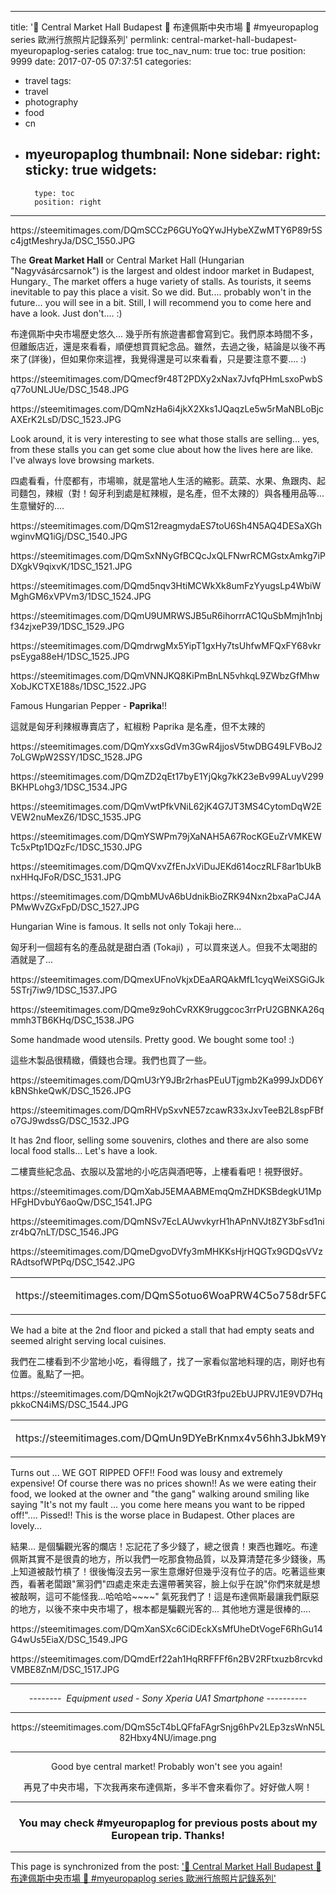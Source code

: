 
---
title: '🍞 Central Market Hall Budapest 🍞 布達佩斯中央市場 🍞  #myeuropaplog series  歐洲行旅照片記錄系列'
permlink: central-market-hall-budapest-myeuropaplog-series
catalog: true
toc_nav_num: true
toc: true
position: 9999
date: 2017-07-05 07:37:51
categories:
- travel
tags:
- travel
- photography
- food
- cn
- myeuropaplog
thumbnail: None
sidebar:
    right:
        sticky: true
widgets:
    -
        type: toc
        position: right
---


<html>
<p>https://steemitimages.com/DQmSCCzP6GUYoQYwJHybeXZwMTY6P89r5Sc4jgtMeshryJa/DSC_1550.JPG</p>
<p>The <strong>Great Market Hall</strong> or Central Market Hall (Hungarian "Nagyvásárcsarnok") is the largest and oldest indoor market in Budapest, Hungary.<a href=""> </a>&nbsp;The market offers a huge variety of stalls. As tourists, it seems inevitable to pay this place a visit. So we did. But.... probably won't in the future... you will see in a bit. Still, I will recommend you to come here and have a look. Just don't.... :)</p>
<p>布達佩斯中央市場歷史悠久... 幾乎所有旅遊書都會寫到它。我們原本時間不多，但離飯店近，還是來看看，順便想買買紀念品。雖然，去過之後，結論是以後不再來了(詳後)，但如果你來這裡，我覺得還是可以來看看，只是要注意不要.... :)</p>
<p>https://steemitimages.com/DQmecf9r48T2PDXy2xNax7JvfqPHmLsxoPwbSq77oUNLJUe/DSC_1548.JPG</p>
<p>https://steemitimages.com/DQmNzHa6i4jkX2Xks1JQaqzLe5w5rMaNBLoBjcAXErK2LsD/DSC_1523.JPG</p>
<p>Look around, it is very interesting to see what those stalls are selling... yes, from these stalls you can get some clue about how the lives here are like. I've always love browsing markets.&nbsp;</p>
<p>四處看看，什麼都有，市場嘛，就是當地人生活的縮影。蔬菜、水果、魚跟肉、起司麵包，辣椒（對！匈牙利到處是紅辣椒，是名產，但不太辣的）與各種用品等... 生意蠻好的....&nbsp;</p>
<p>https://steemitimages.com/DQmS12reagmydaES7toU6Sh4N5AQ4DESaXGhwginvMQ1iGj/DSC_1540.JPG</p>
<p>https://steemitimages.com/DQmSxNNyGfBCQcJxQLFNwrRCMGstxAmkg7iPDXgkV9qixvK/1DSC_1521.JPG</p>
<p>https://steemitimages.com/DQmd5nqv3HtiMCWkXk8umFzYyugsLp4WbiWMghGM6xVPVm3/1DSC_1524.JPG</p>
<p>https://steemitimages.com/DQmU9UMRWSJB5uR6ihorrrAC1QuSbMmjh1nbjf34zjxeP39/1DSC_1529.JPG</p>
<p>https://steemitimages.com/DQmdrwgMx5YipT1gxHy7tsUhfwMFQxFY68vkrpsEyga88eH/1DSC_1525.JPG</p>
<p>https://steemitimages.com/DQmVNNJKQ8KiPmBnLN5vhkqL9ZWbzGfMhwXobJKCTXE188s/1DSC_1522.JPG</p>
<p>Famous Hungarian Pepper - <strong>Paprika</strong>!! </p>
<p>這就是匈牙利辣椒專賣店了，紅椒粉 Paprika 是名產，但不太辣的</p>
<p>https://steemitimages.com/DQmYxxsGdVm3GwR4jjosV5twDBG49LFVBoJ27oLGWpW2SSY/1DSC_1528.JPG</p>
<p>https://steemitimages.com/DQmZD2qEt17byE1YjQkg7kK23eBv99ALuyV299BKHPLohg3/1DSC_1534.JPG</p>
<p>https://steemitimages.com/DQmVwtPfkVNiL62jK4G7JT3MS4CytomDqW2EVEW2nuMexZ6/1DSC_1535.JPG</p>
<p>https://steemitimages.com/DQmYSWPm79jXaNAH5A67RocKGEuZrVMKEWTc5xPtp1DQzFc/1DSC_1530.JPG</p>
<p>https://steemitimages.com/DQmQVxvZfEnJxViDuJEKd614oczRLF8ar1bUkBnxHHqJFoR/DSC_1531.JPG</p>
<p>https://steemitimages.com/DQmbMUvA6bUdnikBioZRK94Nxn2bxaPaCJ4APMwWvZGxFpD/DSC_1527.JPG</p>
<p>Hungarian Wine is famous. It sells not only Tokaji here...&nbsp;</p>
<p>匈牙利一個超有名的產品就是甜白酒 (Tokaji) ，可以買來送人。但我不太喝甜的酒就是了...</p>
<p>https://steemitimages.com/DQmexUFnoVkjxDEaARQAkMfL1cyqWeiXSGiGJk5STrj7iw9/1DSC_1537.JPG</p>
<p>https://steemitimages.com/DQme9z9ohCvRXK9ruggcoc3rrPrU2GBNKA26qmmh3TB6KHq/DSC_1538.JPG</p>
<p>Some handmade wood utensils. Pretty good. We bought some too! :)&nbsp;</p>
<p>這些木製品很精緻，價錢也合理。我們也買了一些。</p>
<p>https://steemitimages.com/DQmU3rY9JBr2rhasPEuUTjgmb2Ka999JxDD6YkBNShkeQwK/DSC_1526.JPG</p>
<p>https://steemitimages.com/DQmRHVpSxvNE57zcawR33xJxvTeeB2L8spFBfo7GJ9wdssG/DSC_1532.JPG</p>
<p>It has 2nd floor, selling some souvenirs, clothes and there are also some local food stalls... Let's have a look.&nbsp;</p>
<p>二樓賣些紀念品、衣服以及當地的小吃店與酒吧等，上樓看看吧！視野很好。</p>
<p>https://steemitimages.com/DQmXabJ5EMAABMEmqQmZHDKSBdegkU1MpHFgHDvbuY6aoQw/DSC_1541.JPG</p>
<p>https://steemitimages.com/DQmNSv7EcLAUwvkyrH1hAPnNVJt8ZY3bFsd1nizr4bQ7nLT/DSC_1546.JPG</p>
<p>https://steemitimages.com/DQmeDgvoDVfy3mMHKKsHjrHQGTx9GDQsVVzRAdtsofWPtPq/DSC_1542.JPG</p>
<table><tr>
<td><p>https://steemitimages.com/DQmS5otuo6WoaPRW4C5o758dr5FQcgHvnJcE7G6GMhMX2md/DSC_1547.JPG</p></td>
<td><p>https://steemitimages.com/DQmSf2fwGkbBk1BZSEmcvrkQ1Hj8JKLLk4GSUmiYk7AarY1/DSC_1536.JPG</p></td>
</tr></table>
<p>We had a bite at the 2nd floor and picked a stall that had empty seats and seemed alright serving local cuisines. </p><p>我們在二樓看到不少當地小吃，看得餓了，找了一家看似當地料理的店，剛好也有位置。亂點了一把。</p>
<p>https://steemitimages.com/DQmNojk2t7wQDGtR3fpu2EbUJPRVJ1E9VD7HqpkkoCN4iMS/DSC_1544.JPG</p>
<table><tr>
<td><p>https://steemitimages.com/DQmUn9DYeBrKnmx4v56hh3JbkM9YBdJMgbqoxWpv6b48uHk/DSC_1545.JPG</p></td>
<td><p>https://steemitimages.com/DQmPG4JoxWXpVvMQzgK6htqhu3twHWun67yW9Ckh7Ejjgcf/DSC_1543.JPG</p></td>
</tr></table>
<p>Turns out ... WE GOT RIPPED OFF!! Food was lousy and extremely expensive! Of course there was no prices shown!! As we were eating their food, we looked at the owner and "the gang" walking around smiling like saying "It's not my fault ... you come here means you want to be ripped off!".... Pissed!! This is the worse place in Budapest. Other places are lovely...</p>
<p>結果... 是個騙觀光客的爛店！忘記花了多少錢了，總之很貴！東西也難吃。布達佩斯其實不是很貴的地方，所以我們一吃那食物品質，以及算清楚花多少錢後，馬上知道被敲竹槓了！很後悔沒去另一家生意爆好但幾乎沒有位子的店。吃著這些東西，看著老闆跟"黨羽們"四處走來走去還帶著笑容，臉上似乎在說"你們來就是想被敲啊，這可不能怪我...哈哈哈~~~~" 氣死我們了！這是布達佩斯最讓我們厭惡的地方，以後不來中央市場了，根本都是騙觀光客的... 其他地方還是很棒的....</p>
<p>https://steemitimages.com/DQmXanSXc6CiDEckXsMfUheDtVogeF6RhGu14G4wUs5EiaX/DSC_1549.JPG</p>
<p>https://steemitimages.com/DQmdErf22ah1HqRRFFFf6n2BV2RFtxuzb8rcvkdVMBE8ZnM/DSC_1517.JPG</p>
<hr><center>
<p><em>-------- &nbsp;Equipment used - Sony Xperia UA1 Smartphone ----------</em></p>
<hr>
<p>https://steemitimages.com/DQmS5cT4bLQFfaFAgrSnjg6hPv2LEp3zsWnN5L82Hbxy4NU/image.png</p>
<hr>
<p>Good bye central market! Probably won't see you again!&nbsp;</p>
<p>再見了中央市場，下次我再來布達佩斯，多半不會來看你了。好好做人啊！</p>
<hr>
<h3><strong>You may check #myeuropaplog for previous posts about my European trip. Thanks!</strong></h3>
</center></html>

- - -

This page is synchronized from the post: ['🍞 Central Market Hall Budapest 🍞 布達佩斯中央市場 🍞  #myeuropaplog series  歐洲行旅照片記錄系列'](https://steemit.com/@deanliu/central-market-hall-budapest-myeuropaplog-series)
